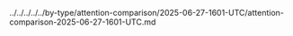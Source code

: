 ../../../../../by-type/attention-comparison/2025-06-27-1601-UTC/attention-comparison-2025-06-27-1601-UTC.md